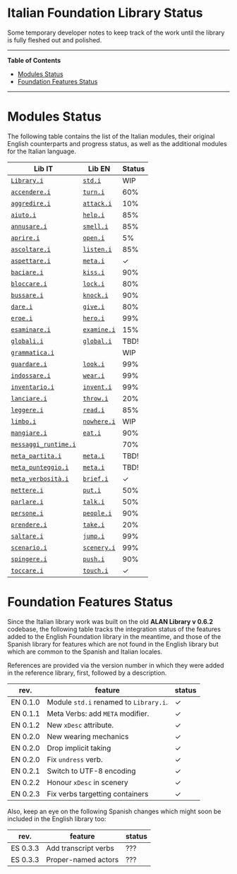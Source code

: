 # Italian Foundation Library Status

Some temporary developer notes to keep track of the work until the library is fully fleshed out and polished.


-----

**Table of Contents**

<!-- MarkdownTOC autolink="true" bracket="round" autoanchor="false" lowercase="only_ascii" uri_encoding="true" levels="1,2,3" -->

- [Modules Status](#modules-status)
- [Foundation Features Status](#foundation-features-status)

<!-- /MarkdownTOC -->

-----

# Modules Status

The following table contains the list of the Italian modules, their original English counterparts and progress status, as well as the additional modules for the Italian language.

|                   Lib IT                   |          Lib EN          |  Status |
|--------------------------------------------|--------------------------|---------|
| [`Library.i`][Library.i]                   | [`std.i`][std.i]         | WIP     |
| [`accendere.i`][accendere.i]               | [`turn.i`][turn.i]       | 60%     |
| [`aggredire.i`][aggredire.i]               | [`attack.i`][attack.i]   | 10%     |
| [`aiuto.i`][aiuto.i]                       | [`help.i`][help.i]       | 85%     |
| [`annusare.i`][annusare.i]                 | [`smell.i`][smell.i]     | 85%     |
| [`aprire.i`][aprire.i]                     | [`open.i`][open.i]       | 5%      |
| [`ascoltare.i`][ascoltare.i]               | [`listen.i`][listen.i]   | 85%     |
| [`aspettare.i`][aspettare.i]               | [`meta.i`][meta.i]       | &check; |
| [`baciare.i`][baciare.i]                   | [`kiss.i`][kiss.i]       | 90%     |
| [`bloccare.i`][bloccare.i]                 | [`lock.i`][lock.i]       | 80%     |
| [`bussare.i`][bussare.i]                   | [`knock.i`][knock.i]     | 90%     |
| [`dare.i`][dare.i]                         | [`give.i`][give.i]       | 80%     |
| [`eroe.i`][eroe.i]                         | [`hero.i`][hero.i]       | 99%     |
| [`esaminare.i`][esaminare.i]               | [`examine.i`][examine.i] | 15%     |
| [`globali.i`][globali.i]                   | [`global.i`][global.i]   | TBD!    |
| [`grammatica.i`][grammatica.i]             |                          | WIP     |
| [`guardare.i`][guardare.i]                 | [`look.i`][look.i]       | 99%     |
| [`indossare.i`][indossare.i]               | [`wear.i`][wear.i]       | 99%     |
| [`inventario.i`][inventario.i]             | [`invent.i`][invent.i]   | 99%     |
| [`lanciare.i`][lanciare.i]                 | [`throw.i`][throw.i]     | 20%     |
| [`leggere.i`][leggere.i]                   | [`read.i`][read.i]       | 85%     |
| [`limbo.i`][limbo.i]                       | [`nowhere.i`][nowhere.i] | WIP     |
| [`mangiare.i`][mangiare.i]                 | [`eat.i`][eat.i]         | 90%     |
| [`messaggi_runtime.i`][messaggi_runtime.i] |                          | 70%     |
| [`meta_partita.i`][meta_partita.i]         | [`meta.i`][meta.i]       | TBD!    |
| [`meta_punteggio.i`][meta_punteggio.i]     | [`meta.i`][meta.i]       | TBD!    |
| [`meta_verbosità.i`][meta_verbosità.i]     | [`brief.i`][brief.i]     | &check; |
| [`mettere.i`][mettere.i]                   | [`put.i`][put.i]         | 50%     |
| [`parlare.i`][parlare.i]                   | [`talk.i`][talk.i]       | 50%     |
| [`persone.i`][persone.i]                   | [`people.i`][people.i]   | 90%     |
| [`prendere.i`][prendere.i]                 | [`take.i`][take.i]       | 20%     |
| [`saltare.i`][saltare.i]                   | [`jump.i`][jump.i]       | 99%     |
| [`scenario.i`][scenario.i]                 | [`scenery.i`][scenery.i] | 99%     |
| [`spingere.i`][spingere.i]                 | [`push.i`][push.i]       | 90%     |
| [`toccare.i`][toccare.i]                   | [`touch.i`][touch.i]     | &check; |


# Foundation Features Status

Since the Italian library work was built on the old **ALAN Library v 0.6.2** codebase, the following table tracks the integration status of the features added to the English Foundation library in the meantime, and those of the Spanish library for features which are not found in the English library but which are common to the Spanish and Italian locales.

References are provided via the version number in which they were added in the reference library, first, followed by a description.

|   rev.   |                feature                 |  status |
|----------|----------------------------------------|---------|
| EN 0.1.0 | Module `std.i` renamed to `Library.i`. | &check; |
| EN 0.1.1 | Meta Verbs: add `META` modifier.       | &check; |
| EN 0.1.2 | New `xDesc` attribute.                 | &check; |
| EN 0.2.0 | New wearing mechanics                  | &check; |
| EN 0.2.0 | Drop implicit taking                   | &check; |
| EN 0.2.0 | Fix `undress` verb.                    | &check; |
| EN 0.2.1 | Switch to UTF-8 encoding               | &check; |
| EN 0.2.2 | Honour `xDesc`  in scenery             | &check; |
| EN 0.2.3 | Fix verbs targetting containers        | &check; |

Also, keep an eye on the following Spanish changes which might soon be included in the English library too:


|   rev.   |       feature        | status |
|----------|----------------------|--------|
| ES 0.3.3 | Add transcript verbs | ???    |
| ES 0.3.3 | Proper-named actors  | ???    |


<!-----------------------------------------------------------------------------
                               REFERENCE LINKS
------------------------------------------------------------------------------>

<!-- Lib IT modules -->

[Library.i]: ./Library.i "View source module"
[accendere.i]: ./accendere.i "View source module"
[aggredire.i]: ./aggredire.i "View source module"
[aiuto.i]: ./aiuto.i "View source module"
[annusare.i]: ./annusare.i "View source module"
[aprire.i]: ./aprire.i "View source module"
[ascoltare.i]: ./ascoltare.i "View source module"
[aspettare.i]: ./aspettare.i "View source module"
[baciare.i]: ./baciare.i "View source module"
[bloccare.i]: ./bloccare.i "View source module"
[bussare.i]: ./bussare.i "View source module"
[dare.i]: ./dare.i "View source module"
[eroe.i]: ./eroe.i "View source module"
[esaminare.i]: ./esaminare.i "View source module"
[globali.i]: ./globali.i "View source module"
[grammatica.i]: ./grammatica.i "View source module"
[guardare.i]: ./guardare.i "View source module"
[indossare.i]: ./indossare.i "View source module"
[inventario.i]: ./inventario.i "View source module"
[lanciare.i]: ./lanciare.i "View source module"
[leggere.i]: ./leggere.i "View source module"
[limbo.i]: ./limbo.i "View source module"
[mangiare.i]: ./mangiare.i "View source module"
[messaggi_runtime.i]: ./messaggi_runtime.i "View source module"
[meta_partita.i]: ./meta_partita.i "View source module"
[meta_punteggio.i]: ./meta_punteggio.i "View source module"
[meta_verbosità.i]: ./meta_verbosità.i "View source module"
[mettere.i]: ./mettere.i "View source module"
[parlare.i]: ./parlare.i "View source module"
[persone.i]: ./persone.i "View source module"
[prendere.i]: ./prendere.i "View source module"
[saltare.i]: ./saltare.i "View source module"
[scenario.i]: ./scenario.i "View source module"
[spingere.i]: ./spingere.i "View source module"
[toccare.i]: ./toccare.i "View source module"

<!-- Lib EN modules -->

[attack.i]: ../../alan_en/lib_en/attack.i "View original source module"
[brief.i]: ../../alan_en/lib_en/brief.i "View original source module"
[eat.i]: ../../alan_en/lib_en/eat.i "View original source module"
[examine.i]: ../../alan_en/lib_en/examine.i "View original source module"
[give.i]: ../../alan_en/lib_en/give.i "View original source module"
[global.i]: ../../alan_en/lib_en/global.i "View original source module"
[help.i]: ../../alan_en/lib_en/help.i "View original source module"
[hero.i]: ../../alan_en/lib_en/hero.i "View original source module"
[invent.i]: ../../alan_en/lib_en/invent.i "View original source module"
[jump.i]: ../../alan_en/lib_en/jump.i "View original source module"
[kiss.i]: ../../alan_en/lib_en/kiss.i "View original source module"
[knock.i]: ../../alan_en/lib_en/knock.i "View original source module"
[listen.i]: ../../alan_en/lib_en/listen.i "View original source module"
[lock.i]: ../../alan_en/lib_en/lock.i "View original source module"
[look.i]: ../../alan_en/lib_en/look.i "View original source module"
[meta.i]: ../../alan_en/lib_en/meta.i "View original source module"
[nowhere.i]: ../../alan_en/lib_en/nowhere.i "View original source module"
[open.i]: ../../alan_en/lib_en/open.i "View original source module"
[people.i]: ../../alan_en/lib_en/people.i "View original source module"
[push.i]: ../../alan_en/lib_en/push.i "View original source module"
[put.i]: ../../alan_en/lib_en/put.i "View original source module"
[read.i]: ../../alan_en/lib_en/read.i "View original source module"
[scenery.i]: ../../alan_en/lib_en/scenery.i "View original source module"
[smell.i]: ../../alan_en/lib_en/smell.i "View original source module"
[std.i]: ../../alan_en/lib_en/std.i "View original source module"
[take.i]: ../../alan_en/lib_en/take.i "View original source module"
[talk.i]: ../../alan_en/lib_en/talk.i "View original source module"
[throw.i]: ../../alan_en/lib_en/throw.i "View original source module"
[touch.i]: ../../alan_en/lib_en/touch.i "View original source module"
[turn.i]: ../../alan_en/lib_en/turn.i "View original source module"
[wear.i]: ../../alan_en/lib_en/wear.i "View original source module"

<!-- EOF -->
